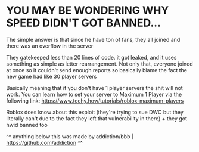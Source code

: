 # YOU MAY BE WONDERING WHY SPEED DIDN'T GOT BANNED...

The simple answer is that since he have ton of fans, they all joined and there was an overflow in the server

They gatekeeped less than 20 lines of code. it got leaked, and it uses something as simple as letter rearrangement. Not only that, everyone joined at once so it couldn't send enough reports so basically blame the fact the new game had like 30 player servers

Basically meaning that if you don't have 1 player servers the shit will not work. You can learn how to set your server to Maximum 1 Player via the following link: https://www.techy.how/tutorials/roblox-maximum-players

Roblox does know about this exploit (they're trying to sue DWC but they literally can't due to the fact they left that vulnerability in there) + they got hwid banned too

^^ anything below this was made by addiction/bbb | https://github.com/addiction ^^
